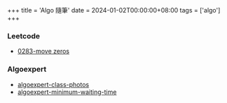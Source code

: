 +++
title = 'Algo 隨筆'
date = 2024-01-02T00:00:00+08:00
tags = ['algo']
+++

### Leetcode

- [0283-move zeros](https://superj80820.github.io/blog.messfar.com/post/note/algo-note-0283-move-zeros)

### Algoexpert

- [algoexpert-class-photos](https://superj80820.github.io/blog.messfar.com/post/note/algo-note-algoexpert-class-photo)
- [algoexpert-minimum-waiting-time](https://superj80820.github.io/blog.messfar.com/post/note/algo-note-algoexpert-minimum-waiting-time)
